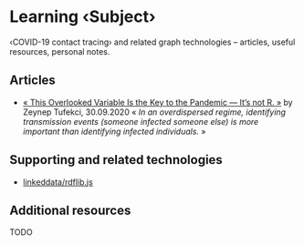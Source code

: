 # Learning ‹Subject›

‹COVID-19 contact tracing› and related graph technologies – articles, useful resources, personal notes.

## Articles

* [« This Overlooked Variable Is the Key to the Pandemic — It’s not R. »](https://www.theatlantic.com/health/archive/2020/09/k-overlooked-variable-driving-pandemic/616548/) by Zeynep Tufekci, 30.09.2020 « _In an overdispersed regime, identifying transmission events (someone infected someone else) is more important than identifying infected individuals._ »

## Supporting and related technologies

* [linkeddata/rdflib.js](https://linkeddata.github.io/rdflib.js/doc/)

## Additional resources

TODO
